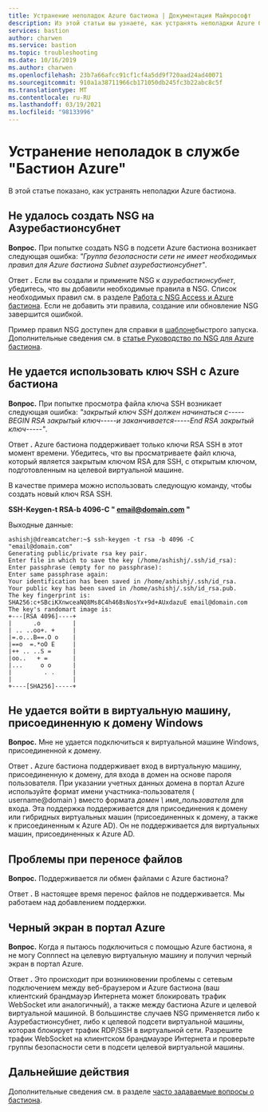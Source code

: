 ```yaml
---
title: Устранение неполадок Azure бастиона | Документация Майкрософт
description: Из этой статьи вы узнаете, как устранять неполадки Azure бастиона.
services: bastion
author: charwen
ms.service: bastion
ms.topic: troubleshooting
ms.date: 10/16/2019
ms.author: charwen
ms.openlocfilehash: 23b7a66afcc91cf1cf4a5dd9f720aad24ad40071
ms.sourcegitcommit: 910a1a38711966cb171050db245fc3b22abc8c5f
ms.translationtype: MT
ms.contentlocale: ru-RU
ms.lasthandoff: 03/19/2021
ms.locfileid: "98133996"
---
```

# <a name="troubleshoot-azure-bastion"></a>Устранение неполадок в службе "Бастион Azure"

В этой статье показано, как устранять неполадки Azure бастиона.

## <a name="unable-to-create-an-nsg-on-azurebastionsubnet"></a><a name="nsg"></a>Не удалось создать NSG на Азуребастионсубнет

**Вопрос.** При попытке создать NSG в подсети Azure бастиона возникает следующая ошибка: *"Группа безопасности сети <NSG name> не имеет необходимых правил для Azure бастиона Subnet азуребастионсубнет"*.

Ответ **.** Если вы создали и примените NSG к *азуребастионсубнет*, убедитесь, что вы добавили необходимые правила в NSG. Список необходимых правил см. в разделе [Работа с NSG Access и Azure бастиона](./bastion-nsg.md). Если не добавить эти правила, создание или обновление NSG завершится ошибкой.

Пример правил NSG доступен для справки в [шаблоне](https://github.com/Azure/azure-quickstart-templates/tree/master/101-azure-bastion-nsg)быстрого запуска.
Дополнительные сведения см. в [статье Руководство по NSG для Azure бастиона](bastion-nsg.md).

## <a name="unable-to-use-my-ssh-key-with-azure-bastion"></a><a name="sshkey"></a>Не удается использовать ключ SSH с Azure бастиона

**Вопрос.** При попытке просмотра файла ключа SSH возникает следующая ошибка: *"закрытый ключ SSH должен начинаться с-----BEGIN RSA закрытый ключ-----и заканчивается-----End RSA закрытый ключ-----"*.

Ответ **.** Azure бастиона поддерживает только ключи RSA SSH в этот момент времени. Убедитесь, что вы просматриваете файл ключа, который является закрытым ключом RSA для SSH, с открытым ключом, подготовленным на целевой виртуальной машине. 

В качестве примера можно использовать следующую команду, чтобы создать новый ключ RSA SSH.

**SSH-Keygen-t RSA-b 4096-C " email@domain.com "**

Выходные данные:

```
ashishj@dreamcatcher:~$ ssh-keygen -t rsa -b 4096 -C "email@domain.com"
Generating public/private rsa key pair.
Enter file in which to save the key (/home/ashishj/.ssh/id_rsa):
Enter passphrase (empty for no passphrase):
Enter same passphrase again:
Your identification has been saved in /home/ashishj/.ssh/id_rsa.
Your public key has been saved in /home/ashishj/.ssh/id_rsa.pub.
The key fingerprint is:
SHA256:c+SBciKXnwceaNQ8Ms8C4h46BsNosYx+9d+AUxdazuE email@domain.com
The key's randomart image is:
+---[RSA 4096]----+
|      .o         |
| .. ..oo+. +     |
|=.o...B==.O o    |
|==o  =.*oO E     |
|++ .. ..S =      |
|oo..   + =       |
|...     o o      |
|         . .     |
|                 |
+----[SHA256]-----+
```

## <a name="unable-to-sign-in-to-my-windows-domain-joined-virtual-machine"></a><a name="domain"></a>Не удается войти в виртуальную машину, присоединенную к домену Windows

**Вопрос.** Мне не удается подключиться к виртуальной машине Windows, присоединенной к домену.

Ответ **.** Azure бастиона поддерживает вход в виртуальную машину, присоединенную к домену, для входа в домен на основе пароля пользователя. При указании учетных данных домена в портал Azure используйте формат имени участника-пользователя ( username@domain ) вместо формата *домен \ имя_пользователя* для входа. Эта поддержка поддерживается для присоединения к домену или гибридных виртуальных машин (присоединенных к домену, а также к присоединенным к Azure AD). Он не поддерживается для виртуальных машин, присоединенных к Azure AD.

## <a name="file-transfer-issues"></a><a name="filetransfer"></a>Проблемы при переносе файлов

**Вопрос.** Поддерживается ли обмен файлами с Azure бастиона?

Ответ **.** В настоящее время перенос файлов не поддерживается. Мы работаем над добавлением поддержки.

## <a name="black-screen-in-the-azure-portal"></a><a name="blackscreen"></a>Черный экран в портал Azure

**Вопрос.** Когда я пытаюсь подключиться с помощью Azure бастиона, я не могу Connnect на целевую виртуальную машину и получил черный экран в портал Azure.

Ответ **.** Это происходит при возникновении проблемы с сетевым подключением между веб-браузером и Azure бастиона (ваш клиентский брандмауэр Интернета может блокировать трафик WebSocket или аналогичный), а также между бастиона Azure и целевой виртуальной машиной. В большинстве случаев NSG применяется либо к Азуребастионсубнет, либо к целевой подсети виртуальной машины, которая блокирует трафик RDP/SSH в виртуальной сети. Разрешите трафик WebSocket на клиентском брандмауэре Интернета и проверьте группы безопасности сети в подсети целевой виртуальной машины.

## <a name="next-steps"></a>Дальнейшие действия

Дополнительные сведения см. в разделе [часто задаваемые вопросы о бастиона](bastion-faq.md).
